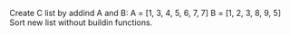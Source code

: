 Create C list by addind A and B:
    A = [1, 3, 4, 5, 6, 7, 7]
    B = [1, 2, 3, 8, 9, 5]
Sort new list without buildin functions.
